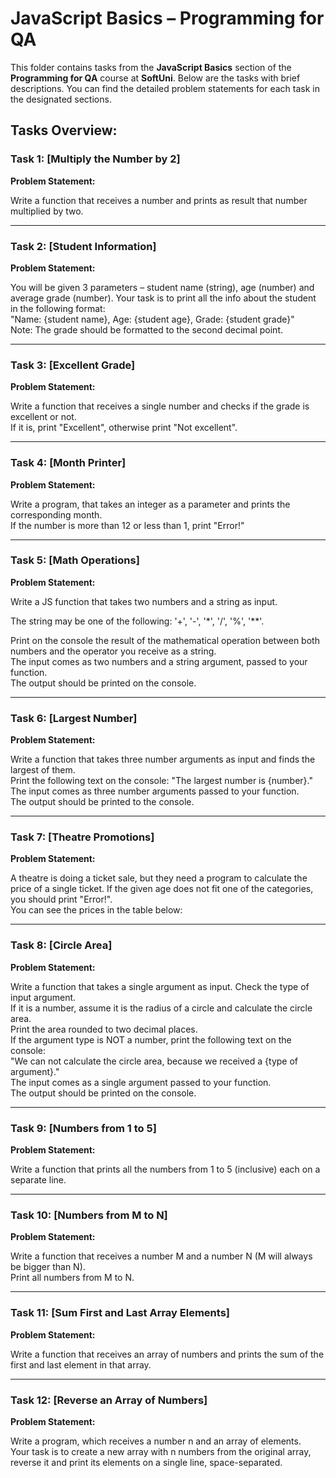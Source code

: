 # JavaScript Basics – Programming for QA

This folder contains tasks from the **JavaScript Basics** section of the **Programming for QA** course at **SoftUni**. Below are the tasks with brief descriptions. You can find the detailed problem statements for each task in the designated sections.

## Tasks Overview:

### Task 1: [Multiply the Number by 2]
**Problem Statement:**

Write a function that receives a number and prints as result that number multiplied by two.

---

### Task 2: [Student Information]
**Problem Statement:**

You will be given 3 parameters – student name (string), age (number) and average grade (number). Your task is to print all the info about the student in the following format:  
"Name: {student name}, Age: {student age}, Grade: {student grade}"  
Note: The grade should be formatted to the second decimal point.

---

### Task 3: [Excellent Grade]
**Problem Statement:**

Write a function that receives a single number and checks if the grade is excellent or not.  
If it is, print "Excellent", otherwise print "Not excellent".

---

### Task 4: [Month Printer]
**Problem Statement:**

Write a program, that takes an integer as a parameter and prints the corresponding month.  
If the number is more than 12 or less than 1, print "Error!"

---

### Task 5: [Math Operations]
**Problem Statement:**

Write a JS function that takes two numbers and a string as input.

The string may be one of the following: '+', '-', '*', '/', '%', '**'.

Print on the console the result of the mathematical operation between both numbers and the operator you receive as a string.  
The input comes as two numbers and a string argument, passed to your function.  
The output should be printed on the console.

---

### Task 6: [Largest Number]
**Problem Statement:**

Write a function that takes three number arguments as input and finds the largest of them.  
Print the following text on the console: "The largest number is {number}."  
The input comes as three number arguments passed to your function.  
The output should be printed to the console.

---

### Task 7: [Theatre Promotions]
**Problem Statement:**

A theatre is doing a ticket sale, but they need a program to calculate the price of a single ticket. If the given age does not fit one of the categories, you should print "Error!".  
You can see the prices in the table below:

---

### Task 8: [Circle Area]
**Problem Statement:**

Write a function that takes a single argument as input. Check the type of input argument.  
If it is a number, assume it is the radius of a circle and calculate the circle area.  
Print the area rounded to two decimal places.  
If the argument type is NOT a number, print the following text on the console:  
"We can not calculate the circle area, because we received a {type of argument}."  
The input comes as a single argument passed to your function.  
The output should be printed on the console.

---

### Task 9: [Numbers from 1 to 5]
**Problem Statement:**

Write a function that prints all the numbers from 1 to 5 (inclusive) each on a separate line.

---

### Task 10: [Numbers from M to N]
**Problem Statement:**

Write a function that receives a number M and a number N (M will always be bigger than N).  
Print all numbers from M to N.

---

### Task 11: [Sum First and Last Array Elements]
**Problem Statement:**

Write a function that receives an array of numbers and prints the sum of the first and last element in that array.

---

### Task 12: [Reverse an Array of Numbers]
**Problem Statement:**

Write a program, which receives a number n and an array of elements.  
Your task is to create a new array with n numbers from the original array, reverse it and print its elements on a single line, space-separated.
